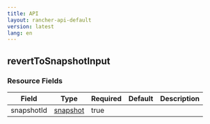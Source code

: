 ```yaml
---
title: API
layout: rancher-api-default
version: latest
lang: en
---
```


## revertToSnapshotInput





### Resource Fields

Field | Type | Required | Default | Description
---|---|---|---|---
snapshotId | [snapshot]({{site.baseurl}}/rancher/{{page.version}}/{{page.lang}}/api/api-resources/snapshot/) | true |  | 

